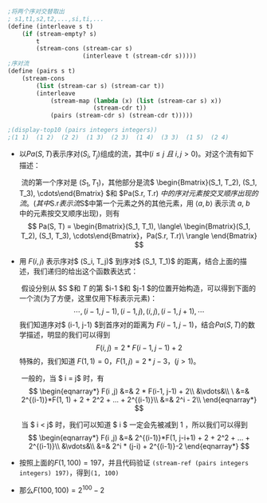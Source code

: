 ```scheme
;将两个序对交替取出
; s1,t1,s2,t2,...,si,ti,...
(define (interleave s t)
    (if (stream-empty? s)
        t
        (stream-cons (stream-car s)
                     (interleave t (stream-cdr s)))))
;序对流
(define (pairs s t)
    (stream-cons
        (list (stream-car s) (stream-car t))
        (interleave
            (stream-map (lambda (x) (list (stream-car s) x))
                        (stream-cdr t))
            (pairs (stream-cdr s) (stream-cdr t)))))

;(display-top10 (pairs integers integers))
;(1 1)  (1 2)  (2 2)  (1 3)  (2 3)  (1 4)  (3 3)  (1 5)  (2 4) 
```
- 以$Pa(S, T)$表示序对$(S_i, T_j)$组成的流，其中$(i \le j\  且\ i, j > 0)$。对这个流有如下描述：

  ​	流的第一个序对是 $(S_1, T_1)$，其他部分是流$ \begin{Bmatrix}(S_1, T_2), (S_1, T_3), \cdots\end{Bmatrix} $和 $Pa(S.r, T.r) $中的序对元素按交叉顺序出现的流。(其中$S.r$表示流$S$中第一个元素之外的其他元素，用 $\langle a, b \rangle$ 表示流 $a,\ b$ 中的元素按交叉顺序出现)，则有
  $$
  Pa(S, T) = \begin{Bmatrix}(S_1, T_1), \langle\ \begin{Bmatrix}(S_1, T_2), (S_1, T_3), \cdots\end{Bmatrix}，Pa(S.r, T.r)\  \rangle \end{Bmatrix}
  $$



- 用 $F(i, j)$ 表示序对$ (S_i, T_j)$ 到序对$ (S_1, T_1)$ 的距离，结合上面的描述，我们递归的给出这个函数表达式：

  ​	假设分别从 $S $和 $T$ 的第 $i-1 $和 $j-1 $的位置开始构造，可以得到下面的一个流(为了方便，这里仅用下标表示元素)：
  $$
  \cdots, (i-1, j-1), (i-1, j), (i, j), (i-1, j+1), \cdots
  $$
  ​	我们知道序对$ (i-1, j-1) $到首序对的距离为 $F(i-1, j-1)$，结合$Pa(S, T)$的数学描述，明显的我们可以得到
  $$
  F(i ,j) = 2 * F(i-1, j-1) + 2
  $$
  特殊的，我们知道 $F(1, 1) = 0，F(1, j) = 2 * j - 3，(j > 1)$。
  ​	

  ​	一般的，当 $ i = j$ 时，有
  $$
  \begin{eqnarray*}
  F(i ,j) &=& 2 * F(i-1, j-1) + 2\\
  &\vdots&\\
  \         &=& 2^{(i-1)}*F(1, 1) + 2 + 2^2 + ... + 2^{(i-1)}\\
  &=& 2^i - 2\\
  \end{eqnarray*}
  $$


  ​	当 $ i < j$ 时，我们可以知道 $ i $ 一定会先被减到 $1$ ，所以我们可以得到
  $$
  \begin{eqnarray*}
  F(i ,j) &=& 2^{(i-1)}*F(1, j-i+1) + 2 + 2^2 + ... + 2^{(i-1)}\\
  &\vdots&\\
  &=& 2^i * (j-i) + 2^{(i-1)}-2
  \end{eqnarray*}
  $$

- 按照上面的$F(1, 100) = 197​$，并且代码验证 `(stream-ref (pairs integers integers) 197)`，得到`(1, 100)`

- 那么$F(100, 100) = 2^{100} - 2$